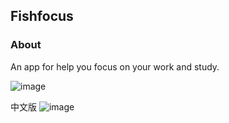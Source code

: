 ## Fishfocus

### About

An app for help you focus on your work and study.

![image](https://user-images.githubusercontent.com/46307662/218291082-33a3051a-7b93-4c3b-9991-4922ca7a9f1a.png)

中文版
![image](https://user-images.githubusercontent.com/46307662/218347651-fc17e24e-d5a5-45a4-ac3e-f1364acd4074.png)

